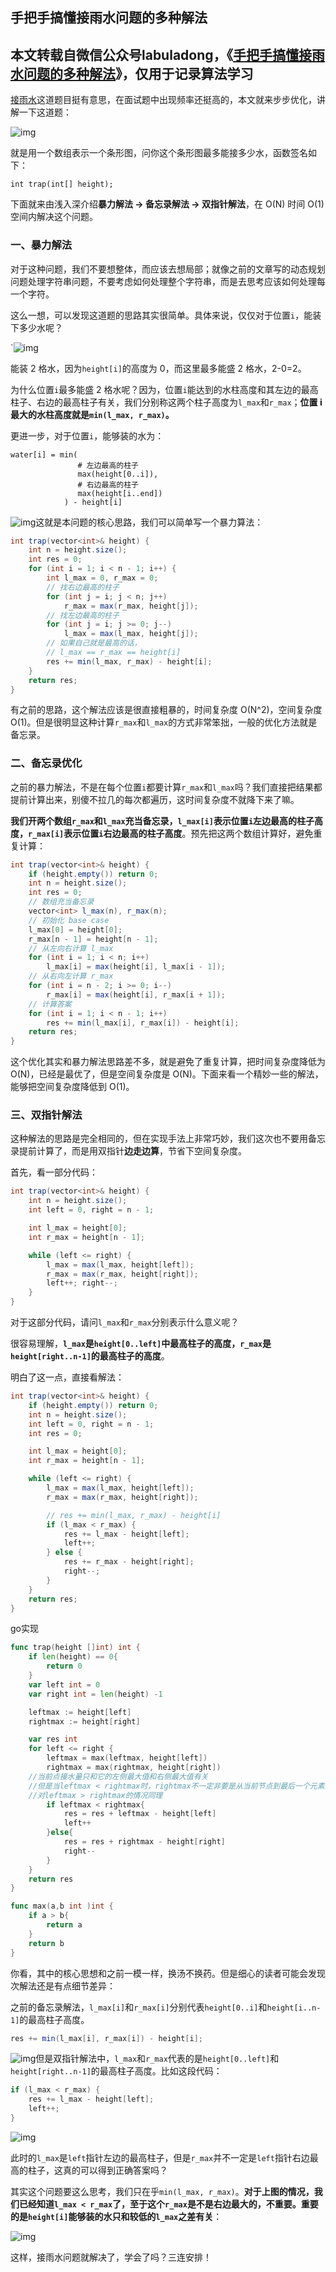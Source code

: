 ## 手把手搞懂接雨水问题的多种解法

## 本文转载自微信公众号labuladong，《[手把手搞懂接雨水问题的多种解法](https://mp.weixin.qq.com/s/mFqrlhqYEPhRa9p4ewl3Xw)》，仅用于记录算法学习

[接雨水](https://leetcode-cn.com/problems/trapping-rain-water/)这道题目挺有意思，在面试题中出现频率还挺高的，本文就来步步优化，讲解一下这道题：

![img](./手把手搞懂接雨水问题的多种解法.assets/1.jpg)



就是用一个数组表示一个条形图，问你这个条形图最多能接多少水，函数签名如下：

```
int trap(int[] height);
```

下面就来由浅入深介绍**暴力解法 -> 备忘录解法 -> 双指针解法**，在 O(N) 时间 O(1) 空间内解决这个问题。

### 一、暴力解法

对于这种问题，我们不要想整体，而应该去想局部；就像之前的文章写的动态规划问题处理字符串问题，不要考虑如何处理整个字符串，而是去思考应该如何处理每一个字符。

这么一想，可以发现这道题的思路其实很简单。具体来说，仅仅对于位置`i`，能装下多少水呢？

`![img](./手把手搞懂接雨水问题的多种解法.assets/2.jpg)

能装 2 格水，因为`height[i]`的高度为 0，而这里最多能盛 2 格水，2-0=2。

为什么位置`i`最多能盛 2 格水呢？因为，位置`i`能达到的水柱高度和其左边的最高柱子、右边的最高柱子有关，我们分别称这两个柱子高度为`l_max`和`r_max`；**位置 i 最大的水柱高度就是`min(l_max, r_max)`。**

更进一步，对于位置`i`，能够装的水为：

```
water[i] = min(
               # 左边最高的柱子
               max(height[0..i]),  
               # 右边最高的柱子
               max(height[i..end]) 
            ) - height[i]
```

![img](./手把手搞懂接雨水问题的多种解法.assets/3.jpg)这就是本问题的核心思路，我们可以简单写一个暴力算法：

```java
int trap(vector<int>& height) {
    int n = height.size();
    int res = 0;
    for (int i = 1; i < n - 1; i++) {
        int l_max = 0, r_max = 0;
        // 找右边最高的柱子
        for (int j = i; j < n; j++)
            r_max = max(r_max, height[j]);
        // 找左边最高的柱子
        for (int j = i; j >= 0; j--)
            l_max = max(l_max, height[j]);
        // 如果自己就是最高的话，
        // l_max == r_max == height[i]
        res += min(l_max, r_max) - height[i];
    }
    return res;
}
```

有之前的思路，这个解法应该是很直接粗暴的，时间复杂度 O(N^2)，空间复杂度 O(1)。但是很明显这种计算`r_max`和`l_max`的方式非常笨拙，一般的优化方法就是备忘录。

### 二、备忘录优化

之前的暴力解法，不是在每个位置`i`都要计算`r_max`和`l_max`吗？我们直接把结果都提前计算出来，别傻不拉几的每次都遍历，这时间复杂度不就降下来了嘛。

**我们开两个数组`r_max`和`l_max`充当备忘录，`l_max[i]`表示位置`i`左边最高的柱子高度，`r_max[i]`表示位置`i`右边最高的柱子高度**。预先把这两个数组计算好，避免重复计算：

```java
int trap(vector<int>& height) {
    if (height.empty()) return 0;
    int n = height.size();
    int res = 0;
    // 数组充当备忘录
    vector<int> l_max(n), r_max(n);
    // 初始化 base case
    l_max[0] = height[0];
    r_max[n - 1] = height[n - 1];
    // 从左向右计算 l_max
    for (int i = 1; i < n; i++)
        l_max[i] = max(height[i], l_max[i - 1]); 
    // 从右向左计算 r_max
    for (int i = n - 2; i >= 0; i--) 
        r_max[i] = max(height[i], r_max[i + 1]);
    // 计算答案
    for (int i = 1; i < n - 1; i++) 
        res += min(l_max[i], r_max[i]) - height[i];
    return res;
}
```

这个优化其实和暴力解法思路差不多，就是避免了重复计算，把时间复杂度降低为 O(N)，已经是最优了，但是空间复杂度是 O(N)。下面来看一个精妙一些的解法，能够把空间复杂度降低到 O(1)。

### 三、双指针解法

这种解法的思路是完全相同的，但在实现手法上非常巧妙，我们这次也不要用备忘录提前计算了，而是用双指针**边走边算**，节省下空间复杂度。

首先，看一部分代码：

```java
int trap(vector<int>& height) {
    int n = height.size();
    int left = 0, right = n - 1;

    int l_max = height[0];
    int r_max = height[n - 1];

    while (left <= right) {
        l_max = max(l_max, height[left]);
        r_max = max(r_max, height[right]);
        left++; right--;
    }
}
```

对于这部分代码，请问`l_max`和`r_max`分别表示什么意义呢？

很容易理解，**`l_max`是`height[0..left]`中最高柱子的高度，`r_max`是`height[right..n-1]`的最高柱子的高度**。

明白了这一点，直接看解法：

```java
int trap(vector<int>& height) {
    if (height.empty()) return 0;
    int n = height.size();
    int left = 0, right = n - 1;
    int res = 0;

    int l_max = height[0];
    int r_max = height[n - 1];

    while (left <= right) {
        l_max = max(l_max, height[left]);
        r_max = max(r_max, height[right]);

        // res += min(l_max, r_max) - height[i]
        if (l_max < r_max) {
            res += l_max - height[left];
            left++; 
        } else {
            res += r_max - height[right];
            right--;
        }
    }
    return res;
}
```

go实现

```go
func trap(height []int) int {
    if len(height) == 0{
        return 0
    }
    var left int = 0
    var right int = len(height) -1

    leftmax := height[left]
    rightmax := height[right]

    var res int
    for left <= right {
        leftmax = max(leftmax, height[left])
        rightmax = max(rightmax, height[right])
	//当前点接水量只和它的左侧最大值和右侧最大值有关
	//但是当leftmax < rightmax时，rightmax不一定非要是从当前节点到最后一个元素的最大值
    //对leftmax > rightmax的情况同理
        if leftmax < rightmax{
            res = res + leftmax - height[left]
            left++
        }else{
            res = res + rightmax - height[right]
            right--
        }
    }
    return res
}

func max(a,b int )int {
    if a > b{
        return a
    }
    return b
}
```

你看，其中的核心思想和之前一模一样，换汤不换药。但是细心的读者可能会发现次解法还是有点细节差异：

之前的备忘录解法，`l_max[i]`和`r_max[i]`分别代表`height[0..i]`和`height[i..n-1]`的最高柱子高度。

```java
res += min(l_max[i], r_max[i]) - height[i];
```



![img](./手把手搞懂接雨水问题的多种解法.assets/4.jpg)但是双指针解法中，`l_max`和`r_max`代表的是`height[0..left]`和`height[right..n-1]`的最高柱子高度。比如这段代码：

```java
if (l_max < r_max) {
    res += l_max - height[left];
    left++; 
} 
```



![img](./手把手搞懂接雨水问题的多种解法.assets/5.jpg)

此时的`l_max`是`left`指针左边的最高柱子，但是`r_max`并不一定是`left`指针右边最高的柱子，这真的可以得到正确答案吗？

其实这个问题要这么思考，我们只在乎`min(l_max, r_max)`。**对于上图的情况，我们已经知道`l_max < r_max`了，至于这个`r_max`是不是右边最大的，不重要。重要的是`height[i]`能够装的水只和较低的`l_max`之差有关**：

![img](./手把手搞懂接雨水问题的多种解法.assets/6.jpg)

这样，接雨水问题就解决了，学会了吗？三连安排！